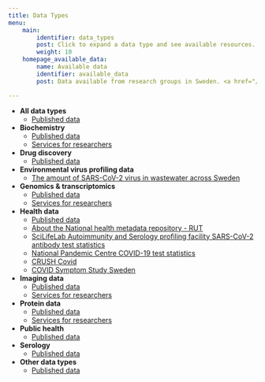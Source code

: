 ```yaml
---
title: Data Types
menu:
    main:
        identifier: data_types
        post: Click to expand a data type and see available resources.
        weight: 10
    homepage_available_data:
        name: Available data
        identifier: available_data
        post: Data available from research groups in Sweden. <a href="/data_types/all/data/">See available data for all data types <i class="fas fa-arrow-circle-right"></i></a>

---
```


* **All data types**
    * [Published data](all/data/)
* **Biochemistry**
    * [Published data](compound_and_target_data/data/)
    * [Services for researchers](compound_and_target_data/services/)
* **Drug discovery**
    * [Published data](drug_discovery/data/)
* **Environmental virus profiling data**
    * [The amount of SARS-CoV-2 virus in wastewater across Sweden](environment/wastewater/)
* **Genomics &amp; transcriptomics**
    * [Published data](genomics_transcriptomics/data/)
    * [Services for researchers](genomics_transcriptomics/services/)
* **Health data**
    * [Published data](health_data/data/)
    * [About the National health metadata repository - RUT](health_data/rut/)
    * [SciLifeLab Autoimmunity and Serology profiling facility SARS-CoV-2 antibody test statistics](health_data/serology-statistics/)
    * [National Pandemic Centre COVID-19 test statistics](health_data/npc-statistics/)
    * [CRUSH Covid](health_data/crush_covid/)
    * [COVID Symptom Study Sweden](health_data/symptom_study_sweden/)
* **Imaging data**
    * [Published data](imaging_data/data/)
    * [Services for researchers](imaging_data/services/)
* **Protein data**
    * [Published data](protein_data/data/)
    * [Services for researchers](protein_data/services/)
* **Public health**
    * [Published data](public_health/data/)
* **Serology**
    * [Published data](serology/data/)
* **Other data types**
    * [Published data](other_data/data/)
